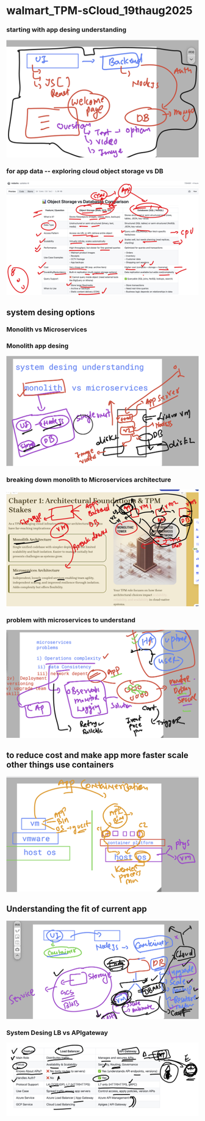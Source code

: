# walmart_TPM-sCloud_19thaug2025

### starting with app desing understanding 

<img src="app1.png">

### for app data -- exploring  cloud object storage vs  DB 

<img src="app2.png">

## system desing options 

### Monolith vs Microservices 

### Monolith app desing 

<img src="app3.png">

### breaking down monolith to  Microservices architecture 

<img src="app4.png">


### problem with microservices  to understand 

<img src="app5.png">

## to reduce cost and make app more faster scale other things  use containers

<img src="app6.png">

## Understanding the fit of current app 


<img src="app7.png">

### System Desing  LB vs APIgateway 

<img src="app8.png">